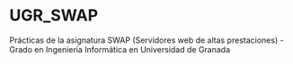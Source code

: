 # UGR_SWAP

Prácticas de la asignatura SWAP (Servidores web de altas prestaciones) - Grado en Ingeniería Informática en Universidad de Granada

